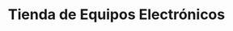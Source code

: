 ---
title: "Tienda de Equipos Electrónicos"
url: /montero/tienda-de-equipos-electronicos/
shop: electrónica
---
